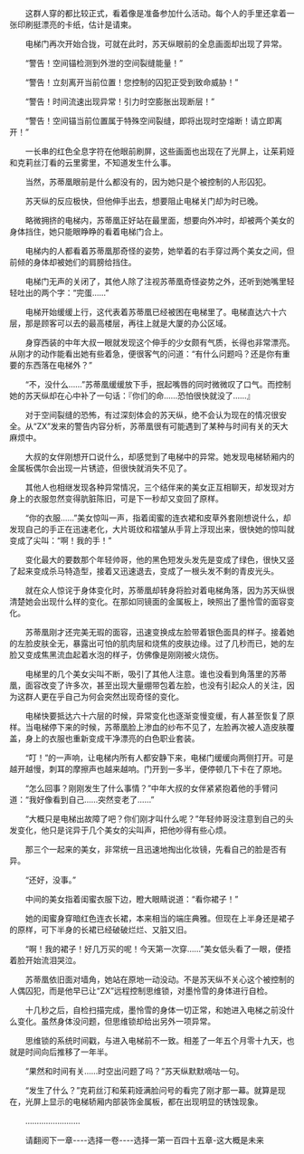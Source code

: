 <div class="read-content j_readContent" id="">
                <p>　　这群人穿的都比较正式，看着像是准备参加什么活动。每个人的手里还拿着一张印刷挺漂亮的卡纸，估计是请柬。<p>　　电梯门再次开始合拢，可就在此时，苏天纵眼前的全息画面却出现了异常。<p>　　“警告！空间锚检测到外泄的空间裂缝能量！”<p>　　“警告！立刻离开当前位置！您控制的囚犯正受到致命威胁！”<p>　　“警告！时间流速出现异常！引力时空膨胀出现断层！”<p>　　“警告！空间锚当前位置属于特殊空间裂缝，即将出现时空熔断！请立即离开！”<p>　　一长串的红色全息字符在他眼前刷屏，这些画面也出现在了光屏上，让茱莉娅和克莉丝汀看的云里雾里，不知道发生什么事。<p>　　当然，苏蒂凰眼前是什么都没有的，因为她只是个被控制的人形囚犯。<p>　　苏天纵的反应极快，但他伸手出去，想要阻止电梯关门却为时已晚。<p>　　略微拥挤的电梯内，苏蒂凰正好站在最里面，想要向外冲时，却被两个美女的身体挡住，她只能眼睁睁的看着电梯门合上。<p>　　电梯内的人都看着苏蒂凰那奇怪的姿势，她举着的右手穿过两个美女之间，但前倾的身体却被她们的肩膀给挡住。<p>　　电梯门无声的关闭了，其他人除了注视苏蒂凰奇怪姿势之外，还听到她嘴里轻轻吐出的两个字：“完蛋……”<p>　　电梯开始缓缓上行，这代表着苏蒂凰已经被困在电梯里了。电梯直达六十六层，那是顾客可以去的最高楼层，再往上就是大厦的办公区域。<p>　　身穿西装的中年大叔一眼就发现这个伸手的少女颇有气质，长得也非常漂亮。从刚才的动作能看出她有些着急，便很客气的问道：“有什么问题吗？还是你有重要的东西落在电梯外？”<p>　　“不，没什么……”苏蒂凰缓缓放下手，抿起嘴唇的同时微微叹了口气。而控制她的苏天纵却在心中补了一句话：『你们的命……恐怕很快就没了……』<p>　　对于空间裂缝的恐怖，有过深刻体会的苏天纵，绝不会认为现在的情况很安全。从“ZX”发来的警告内容分析，苏蒂凰很有可能遇到了某种与时间有关的天大麻烦中。<p>　　大叔的女伴刚想开口说什么，却感觉到了电梯中的异常。她发现电梯轿厢内的金属板偶尔会出现一片锈迹，但很快就消失不见了。<p>　　其他人也相继发现各种异常情况，三个结伴来的美女正互相聊天，却发现对方身上的衣服忽然变得肮脏陈旧，可是下一秒却又变回了原样。<p>　　“你的衣服……”美女惊叫一声，指着闺蜜的连衣裙和皮草外套刚想说什么，却发现自己的手正在迅速老化，大片斑纹和褶皱从手背上浮现出来，很快她的惊叫就变成了尖叫：“啊！我的手！”<p>　　变化最大的要数那个年轻帅哥，他的黑色短发头发先是变成了绿色，很快又竖了起来变成杀马特造型，接着又迅速退去，变成了一根头发不剩的青皮光头。<p>　　就在众人惊诧于身体变化时，苏蒂凰却转身将脸对着电梯角落，因为苏天纵很清楚她会出现什么样的变化。在那如同镜面的金属板上，映照出了墨怜雪的面容变化。<p>　　苏蒂凰刚才还完美无瑕的面容，迅速变换成左脸带着银色面具的样子。接着她的左脸皮肤全无，暴露出可怕的肌肉层和烧焦的皮肤边缘。过了几秒而已，她的左脸又变成焦黑流血起着水泡的样子，仿佛像是刚刚被火烧伤。<p>　　电梯里的几个美女尖叫不断，吸引了其他人注意。谁也没看到角落里的苏蒂凰，面容改变了许多次，甚至出现大量绷带包着左脸，也没有引起众人的关注，因为这群人更在乎自己为何会突然出现奇怪的变化。<p>　　电梯快要抵达六十六层的时候，异常变化也逐渐变慢变缓，有人甚至恢复了原样。当电梯停下来的时候，苏蒂凰脸上渗血的纱布不见了，左脸再次被人造皮肤覆盖，身上的衣服也重新变成干净漂亮的白色职业套装。<p>　　“叮！”的一声响，让电梯内所有人都安静下来，电梯门缓缓向两侧打开。可是越开越慢，刺耳的摩擦声也越来越响。门开到一多半，便停顿几下卡在了原地。<p>　　“怎么回事？刚刚发生了什么事情？”中年大叔的女伴紧紧抱着他的手臂问道：“我好像看到自己……突然变老了……”<p>　　“大概只是电梯出故障了吧？你们刚才叫什么呢？”年轻帅哥没注意到自己的头发变化，他只是诧异于几个美女的尖叫声，把他吵得有些心烦。<p>　　那三个一起来的美女，非常统一且迅速地掏出化妆镜，先看自己的脸是否有异。<p>　　“还好，没事。”<p>　　中间的美女指着闺蜜衣服下边，瞪大眼睛说道：“看你裙子！”<p>　　她的闺蜜身穿暗红色连衣长裙，本来相当的端庄典雅。但现在上半身还是裙子的原样，可下半身的长裙已经破破烂烂、又脏又旧。<p>　　“啊！我的裙子！好几万买的呢！今天第一次穿……”美女低头看了一眼，便捂着脸开始流泪哭泣。<p>　　苏蒂凰依旧面对墙角，她站在原地一动没动。不是苏天纵不关心这个被控制的人偶囚犯，而是他早已让“ZX”远程控制思维锁，对墨怜雪的身体进行自检。<p>　　十几秒之后，自检扫描完成，墨怜雪的身体一切正常，和她进入电梯之前没什么变化。虽然身体没问题，但思维锁却给出另外一项异常。<p>　　思维锁的系统时间戳，与进入电梯前不一致。相差了一年五个月零十九天，也就是时间向后推移了一年半。<p>　　“果然和时间有关……时空出问题了吗？”苏天纵默默嘀咕一句。<p>　　“发生了什么？”克莉丝汀和茱莉娅满脸问号的看完了刚才那一幕。就算是现在，光屏上显示的电梯轿厢内部装饰金属板，都在出现明显的锈蚀现象。<p>　　……………………<p>　　请翻阅下一章----选择一卷----选择一第一百四十五章-这大概是未来<p>　　<p> 
            </div>